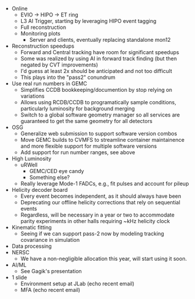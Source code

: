 * Online
  * EVIO -> HIPO -> ET ring
  * L3 AI Trigger, starting by leveraging HIPO event tagging
  * Full reconstruction
  * Monitoring plots
    * Server and clients, eventually replacing standalone mon12
* Reconstruction speedups
  * Forward and Central tracking have room for significant speedups
  * Some was realized by using AI in forward track finding (but then negated by CVT improvements)
  * I'd guess at least 2x should be anticipated and not too difficult
  * This plays into the "pass2" conundrum
* Use real run numbers in GEMC
  * Simplifies CCDB bookkeeping/documention by stop relying on variations
  * Allows using RCDB/CCDB to programatically sample conditions, particularly luminosity for background merging 
  * Switch to a global software geometry manager so all services are guaranteed to get the same geometry for all detectors
* OSG
  * Generalize web submission to support software version combos
  * Move GEMC builds to CVMFS to streamline container maintainence and more flexible support for multiple software versions
  * Add support for run number ranges, see above
* High Luminosity
  * uRWell
    * GEMC/CED eye candy
    * Something else?
  * Really leverage Mode-1 FADCs, e.g., fit pulses and account for pileup
* Helicity decoder board
  * Every event becomes independent, as it should always have been
  * Deprecating our offline helicity corrections that rely on sequential events
  * Regardless, will be necessary in a year or two to accommodate parity experiments in other halls requiring ~kHz helicity clock
* Kinematic fitting
  * Seeing if we can support pass-2 now by modeling tracking covariance in simulation
*  Data processing
  * NERSC
    * We have a non-negligible allocation this year, will start using it soon.
* AI/ML
  * See Gagik's presentation
* 1 slide
  * Environment setup at JLab (echo recent email) 
  * MFA (echo recent email)
